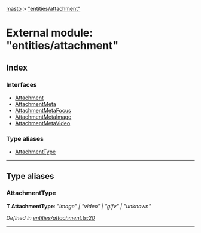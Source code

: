 [masto](../README.md) > ["entities/attachment"](../modules/_entities_attachment_.md)

# External module: "entities/attachment"

## Index

### Interfaces

* [Attachment](../interfaces/_entities_attachment_.attachment.md)
* [AttachmentMeta](../interfaces/_entities_attachment_.attachmentmeta.md)
* [AttachmentMetaFocus](../interfaces/_entities_attachment_.attachmentmetafocus.md)
* [AttachmentMetaImage](../interfaces/_entities_attachment_.attachmentmetaimage.md)
* [AttachmentMetaVideo](../interfaces/_entities_attachment_.attachmentmetavideo.md)

### Type aliases

* [AttachmentType](_entities_attachment_.md#attachmenttype)

---

## Type aliases

<a id="attachmenttype"></a>

###  AttachmentType

**Ƭ AttachmentType**: *"image" \| "video" \| "gifv" \| "unknown"*

*Defined in [entities/attachment.ts:20](https://github.com/lagunehq/core/blob/84abcd4/src/entities/attachment.ts#L20)*

___

